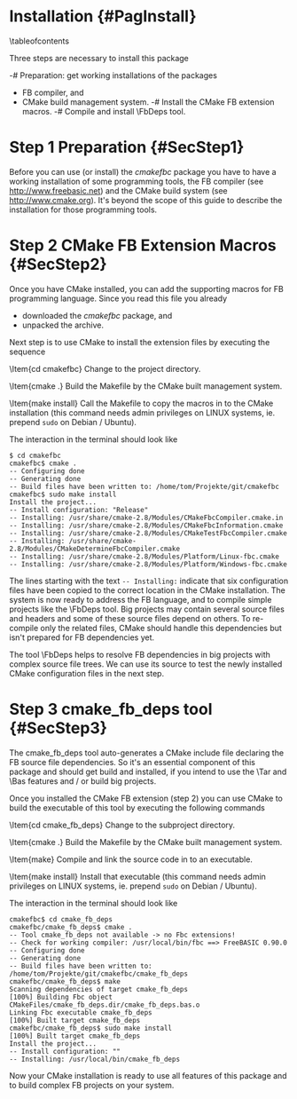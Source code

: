Installation  {#PagInstall}
============
\tableofcontents

Three steps are necessary to install this package

-# Preparation: get working installations of the packages
  - FB compiler, and
  - CMake build management system.
-# Install the CMake FB extension macros.
-# Compile and install \FbDeps tool.


Step 1 Preparation  {#SecStep1}
==================

Before you can use (or install) the *cmakefbc* package you have to have
a working installation of some programming tools, the FB compiler (see
http://www.freebasic.net) and the CMake build system (see
http://www.cmake.org). It's beyond the scope of this guide to describe
the installation for those programming tools.

Step 2 CMake FB Extension Macros  {#SecStep2}
================================

Once you have CMake installed, you can add the supporting macros for FB
programming language. Since you read this file you already

- downloaded the *cmakefbc* package, and
- unpacked the archive.

Next step is to use CMake to install the extension files by executing
the sequence

\Item{cd cmakefbc} Change to the project directory.

\Item{cmake .} Build the Makefile by the CMake built management system.

\Item{make install} Call the Makefile to copy the macros in to the
   CMake installation (this command needs admin privileges on LINUX
   systems, ie. prepend `sudo` on Debian / Ubuntu).

The interaction in the terminal should look like

~~~{.sh}
$ cd cmakefbc
cmakefbc$ cmake .
-- Configuring done
-- Generating done
-- Build files have been written to: /home/tom/Projekte/git/cmakefbc
cmakefbc$ sudo make install
Install the project...
-- Install configuration: "Release"
-- Installing: /usr/share/cmake-2.8/Modules/CMakeFbcCompiler.cmake.in
-- Installing: /usr/share/cmake-2.8/Modules/CMakeFbcInformation.cmake
-- Installing: /usr/share/cmake-2.8/Modules/CMakeTestFbcCompiler.cmake
-- Installing: /usr/share/cmake-2.8/Modules/CMakeDetermineFbcCompiler.cmake
-- Installing: /usr/share/cmake-2.8/Modules/Platform/Linux-fbc.cmake
-- Installing: /usr/share/cmake-2.8/Modules/Platform/Windows-fbc.cmake
~~~

The lines starting with the text `-- Installing:` indicate that six
configuration files have been copied to the correct location in the
CMake installation. The system is now ready to address the FB language,
and to compile simple projects like the \FbDeps tool. Big projects may
contain several source files and headers and some of these source files
depend on others. To re-compile only the related files, CMake should
handle this dependencies but isn't prepared for FB dependencies yet.

The tool \FbDeps helps to resolve FB dependencies in big projects with
complex source file trees. We can use its source to test the newly
installed CMake configuration files in the next step.


Step 3 cmake_fb_deps tool  {#SecStep3}
=========================

The cmake_fb_deps tool auto-generates a CMake include file declaring
the FB source file dependencies. So it's an essential component of this
package and should get build and installed, if you intend to use the
\Tar and \Bas features and / or build big projects.

Once you installed the CMake FB extension (step 2) you can use CMake to build the executable of this tool by executing the
following commands

\Item{cd cmake_fb_deps} Change to the subproject directory.

\Item{cmake .} Build the Makefile by the CMake built management system.

\Item{make} Compile and link the source code in to an executable.

\Item{make install} Install that executable (this command needs admin
   privileges on LINUX systems, ie. prepend `sudo` on Debian / Ubuntu).

The interaction in the terminal should look like

~~~{.sh}
cmakefbc$ cd cmake_fb_deps
cmakefbc/cmake_fb_deps$ cmake .
-- Tool cmake_fb_deps not available -> no Fbc extensions!
-- Check for working compiler: /usr/local/bin/fbc ==> FreeBASIC 0.90.0
-- Configuring done
-- Generating done
-- Build files have been written to: /home/tom/Projekte/git/cmakefbc/cmake_fb_deps
cmakefbc/cmake_fb_deps$ make
Scanning dependencies of target cmake_fb_deps
[100%] Building Fbc object CMakeFiles/cmake_fb_deps.dir/cmake_fb_deps.bas.o
Linking Fbc executable cmake_fb_deps
[100%] Built target cmake_fb_deps
cmakefbc/cmake_fb_deps$ sudo make install
[100%] Built target cmake_fb_deps
Install the project...
-- Install configuration: ""
-- Installing: /usr/local/bin/cmake_fb_deps
~~~

Now your CMake installation is ready to use all features of this
package and to build complex FB projects on your system.
